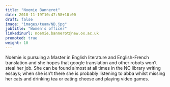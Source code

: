 ```yaml
---
title: "Noemie Bannerot"
date: 2018-11-19T10:47:58+10:00
draft: false
image: "images/team/NB.jpg"
jobtitle: "Women's officer"
linkedinurl: noemie.bannerot@new.ox.ac.uk
promoted: true
weight: 10
---
```


Noémie is pursuing a Master in English literature and English-French translation and she hopes that google translation and other robots won’t steal her job.
She can be found almost at all times in the NC library writing essays; when she isn’t there she is probably listening to abba whilst missing her cats and drinking tea or eating cheese and playing video games.